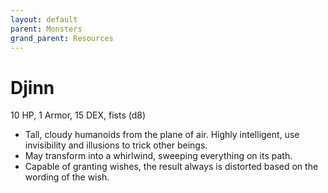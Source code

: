```yaml
---
layout: default
parent: Monsters
grand_parent: Resources
---
```


# Djinn

10 HP, 1 Armor, 15 DEX, fists (d8)

- Tall, cloudy humanoids from the plane of air.   Highly intelligent, use invisibility and illusions to trick other beings.
- May transform into a whirlwind, sweeping everything on its path.
- Capable of granting wishes, the result always is distorted based on the wording of the wish.
